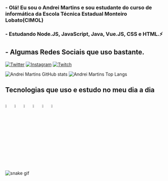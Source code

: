 ### - Olá! Eu sou o Andrei Martins e sou estudante do curso de informática da Escola Técnica Estadual Monteiro Lobato(CIMOL)
### - Estudando Node.JS, JavaScript, Java, Vue.JS, CSS e HTML.⚡

## - Algumas Redes Sociais que uso bastante.
[![Twitter](https://img.shields.io/badge/Twitter-1DA1F2?style=for-the-badge&logo=twitter&logoColor=white)](https://twitter.com/AndreiElia444)
[![Instagram](https://img.shields.io/badge/Instagram-E4405F?style=for-the-badge&logo=instagram&logoColor=white)](https://instagram.com/_andrei_coelho?igshid=ZDdkNTZiNTM=4)
[![Twitch](https://img.shields.io/badge/Twitch-9146FF?style=for-the-badge&logo=twitch&logoColor=white)](https://www.twitch.tv/andrei_emc)

![Andrei Martins GitHub stats](https://github-readme-stats.vercel.app/api?username=AndreiMartinsCoelho&show_icons=true&theme=radical&layout=demo)
![Andrei Martins Top Langs](https://github-readme-stats.vercel.app/api/top-langs/?username=AndreiMartinsCoelho&layout=compact&show_icons=true&theme=radical)

## Tecnologias que uso e estudo no meu dia a dia
<div style="display: flex align-items=center justify-content: center"><br/>
    <img align="center" margin="30px" width="5%" src="https://cdn.jsdelivr.net/gh/devicons/devicon/icons/css3/css3-original.svg" />    
    <img align="center" margin="30px" width="5%" src="https://cdn.jsdelivr.net/gh/devicons/devicon/icons/html5/html5-original.svg" />   
    <img align="center" margin="30px" width="5%" src="https://cdn.jsdelivr.net/gh/devicons/devicon/icons/javascript/javascript-original.svg" />    
    <img align="center" margin="30px" width="5%" src="https://cdn.jsdelivr.net/gh/devicons/devicon/icons/java/java-original.svg" />   
    <img align="center" margin="30px" width="5%" src="https://cdn.jsdelivr.net/gh/devicons/devicon/icons/nodejs/nodejs-original.svg" />
    <img align="center" margin="30px" width="5%" src="https://cdn.jsdelivr.net/gh/devicons/devicon/icons/vuejs/vuejs-original.svg" />
</div>

![snake gif](https://github.com/vinikrummenauer/vinikrummenauer/blob/output/github-contribution-grid-snake.svg)
